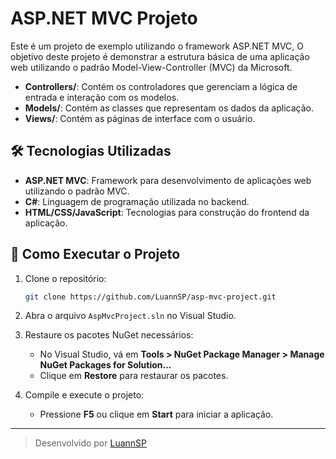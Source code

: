 # ASP.NET MVC Projeto

Este é um projeto de exemplo utilizando o framework ASP.NET MVC, O objetivo deste projeto é demonstrar a estrutura básica de uma aplicação web utilizando o padrão Model-View-Controller (MVC) da Microsoft.

- **Controllers/**: Contém os controladores que gerenciam a lógica de entrada e interação com os modelos.
- **Models/**: Contém as classes que representam os dados da aplicação.
- **Views/**: Contém as páginas de interface com o usuário.

## 🛠️ Tecnologias Utilizadas

- **ASP.NET MVC**: Framework para desenvolvimento de aplicações web utilizando o padrão MVC.
- **C#**: Linguagem de programação utilizada no backend.
- **HTML/CSS/JavaScript**: Tecnologias para construção do frontend da aplicação.

## 🚀 Como Executar o Projeto

1. Clone o repositório:

   ```bash
   git clone https://github.com/LuannSP/asp-mvc-project.git
   ```

2. Abra o arquivo `AspMvcProject.sln` no Visual Studio.

3. Restaure os pacotes NuGet necessários:

   - No Visual Studio, vá em **Tools > NuGet Package Manager > Manage NuGet Packages for Solution...**
   - Clique em **Restore** para restaurar os pacotes.

4. Compile e execute o projeto:

   - Pressione **F5** ou clique em **Start** para iniciar a aplicação.

---

> Desenvolvido por [LuannSP](https://github.com/LuannSP)
